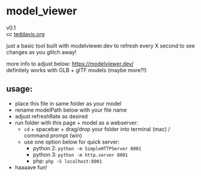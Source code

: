# model_viewer
 
v0.1  
cc [teddavis.org](https://teddavis.org)

just a basic tool built with modelviewer.dev 
to refresh every X second to see changes as you glitch away!

more info to adjust below: https://modelviewer.dev/  
definitely works with GLB + glTF models (maybe more?!)

## usage:
- place this file in same folder as your model
- rename modelPath below with your file name
- adjust refreshRate as desired
- run folder with this page + model as a webserver:
	- `cd` + spacebar + drag/drop your folder into terminal (mac) / command prompt (win)
	- use one option below for quick server:
		- python 2: `python -m SimpleHTTPServer 8001`
		- python 3: `python -m http.server 8001`
		- php:      `php -S localhost:8001`
- haaaave fun!
